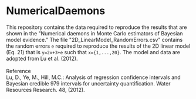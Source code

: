 # NumericalDaemons
This repository contains the data required to reproduce the results that are shown in the "Numerical daemons in Monte Carlo estimators of Bayesian model evidence." The file "2D_LinearModel_RandomErrors.csv" contains the random errors `e` required to reproduce the results of the 2D linear model (Eq. 21) that is `y=2x+3+e` such that `x={1,...,20}`. The model and data are adopted from Lu et al. (2012). <br>
<br>
Reference <br>
Lu, D., Ye, M., Hill, M.C.: Analysis of regression confidence intervals and Bayesian credible 979 intervals for uncertainty quantification. Water Resources Research. 48, (2012).
